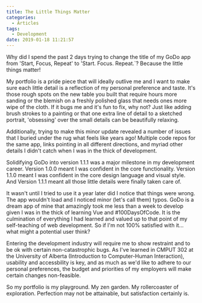 ```yaml
---
title: The Little Things Matter
categories:
  - Articles
tags:
  - Development
date: 2019-01-18 11:21:57
---
```


Why did I spend the past 2 days trying to change the title of my GoDo app from 'Start, Focus, Repeat' to 'Start. Focus. Repeat.`? Because the little things matter! 

My portfolio is a pride piece that will ideally outlive me and I want to make sure each little detail is a reflection of my personal preference and taste. It's those rough spots on the new table you built that require hours more sanding or the blemish on a freshly polished glass that needs ones more wipe of the cloth. If it bugs me and it's fun to fix, why not? Just like adding brush strokes to a painting or that one extra line of detail to a sketched portrait, 'obsessing' over the small details can be beautifully relaxing. 

Additionally, trying to make this minor update revealed a number of issues that I buried under the rug what feels like years ago! Multiple code repos for the same app, links pointing in all different directions, and myriad other details I didn't catch when I was in the thick of development. 

Solidifying GoDo into version 1.1.1 was a major milestone in my development career. Version 1.0.0 meant I was confident in the core functionality. Version 1.1.0 meant I was confident in the core design language and visual style. And Version 1.1.1 meant all those little details were finally taken care of. 

It wasn't until I tried to use it a year later did I notice that things were wrong. The app wouldn't load and I noticed minor (let's call them) typos. GoDo is a dream app of mine that amazingly took me less than a week to develop given I was in the thick of learning Vue and #100DaysOfCode. It is the culmination of everything I had learned and valued up to that point of my self-teaching of web development. So if I'm not 100% satisfied with it... what might a potential user think?

Entering the development industry will require me to show restraint and to be ok with certain non-catastrophic bugs. As I've learned in CMPUT 302 at the University of Alberta (Introduction to Computer-Human Interaction), usability and accessbility is key, and as much as we'd like to adhere to our personal preferences, the budget and priorities of my employers will make certain changes non-feasible. 

So my portfolio is my playground. My zen garden. My rollercoaster of exploration. Perfection may not be attainable, but satisfaction certainly is.
